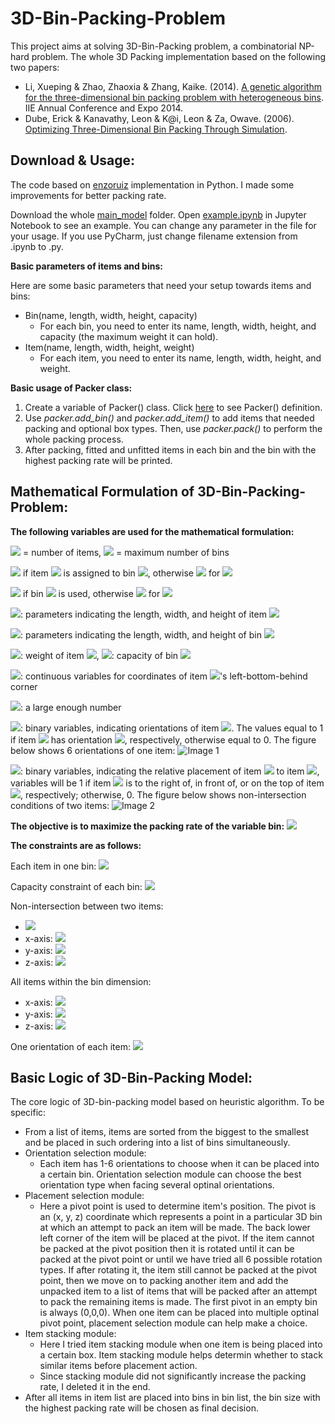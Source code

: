# 3D-Bin-Packing-Problem
This project aims at solving 3D-Bin-Packing problem, a combinatorial NP-hard problem.
The whole 3D Packing implementation based on the following two papers:
- Li, Xueping & Zhao, Zhaoxia & Zhang, Kaike. (2014). [A genetic algorithm for the three-dimensional bin packing problem with heterogeneous bins](https://github.com/Janet-19/3d-bin-packing-problem/blob/master/Reference/3DBPP_ISERC_Final.revHEAD.pdf). IIE Annual Conference and Expo 2014. 
- Dube, Erick & Kanavathy, Leon & K@i, Leon & Za, Owave. (2006). [Optimizing Three-Dimensional Bin Packing Through Simulation](https://github.com/Janet-19/3d-bin-packing-problem/blob/master/Reference/erick_dube_507-034.pdf). 

Download & Usage:
----------------

The code based on [enzoruiz](https://github.com/enzoruiz/3dbinpacking) implementation in Python. I made some improvements for better packing rate.

Download the whole [main_model](https://github.com/Janet-19/3d-bin-packing-problem/tree/master/main_model) folder. Open [example.ipynb](https://github.com/Janet-19/3d-bin-packing-problem/blob/master/main_model/example.ipynb) in Jupyter Notebook to see an example. You can change any parameter in the file for your usage. If you use PyCharm, just change filename extension from .ipynb to .py.

**Basic parameters of items and bins:**

Here are some basic parameters that need your setup towards items and bins:
- Bin(name, length, width, height, capacity)
  - For each bin, you need to enter its name, length, width, height, and capacity (the maximum weight it can hold).
- Item(name, length, width, height, weight)
  - For each item, you need to enter its name, length, width, height, and weight.

**Basic usage of Packer class:**
1. Create a variable of Packer() class. Click [here](https://github.com/Janet-19/3d-bin-packing-problem/blob/master/main_model/packer.ipynb) to see Packer() definition.
2. Use *packer.add_bin()* and *packer.add_item()* to add items that needed packing and optional box types. Then, use *packer.pack()* to perform the whole packing process.
3. After packing, fitted and unfitted items in each bin and the bin with the highest packing rate will be printed.

Mathematical Formulation of 3D-Bin-Packing-Problem:
---------------------
**The following variables are used for the mathematical formulation:**

<img src="https://render.githubusercontent.com/render/math?math=n"> = number of items, 
<img src="https://render.githubusercontent.com/render/math?math=UB=n"> = maximum number of bins

<img src="https://render.githubusercontent.com/render/math?math=x_{ij} = 1"> if item <img src="https://render.githubusercontent.com/render/math?math=i"> is assigned to bin <img src="https://render.githubusercontent.com/render/math?math=j">, otherwise 
<img src="https://render.githubusercontent.com/render/math?math=x_{ij} = 0"> for 
<img src="https://render.githubusercontent.com/render/math?math=i = 0, ..., n-1, j = 0, ..., UB - 1">

<img src="https://render.githubusercontent.com/render/math?math=y_{j} = 1"> if bin <img src="https://render.githubusercontent.com/render/math?math=j"> is used, otherwise 
<img src="https://render.githubusercontent.com/render/math?math=y_{j} = 0"> for 
<img src="https://render.githubusercontent.com/render/math?math=j = 0, ..., UB - 1">

<img src="https://render.githubusercontent.com/render/math?math=(l_{i}, w_{i}, h_{i})">: parameters indicating the length, width, and height of item 
<img src="https://render.githubusercontent.com/render/math?math=i">

<img src="https://render.githubusercontent.com/render/math?math=(L_{j}, W_{j}, H_{j})">: parameters indicating the length, width, and height of bin 
<img src="https://render.githubusercontent.com/render/math?math=j">

<img src="https://render.githubusercontent.com/render/math?math=c_{i}">: weight of item <img src="https://render.githubusercontent.com/render/math?math=i">, 
<img src="https://render.githubusercontent.com/render/math?math=C_{j}">: capacity of bin <img src="https://render.githubusercontent.com/render/math?math=j">

<img src="https://render.githubusercontent.com/render/math?math=(x_{i}, y_{i}, z_{i})">: continuous variables for coordinates of item 
<img src="https://render.githubusercontent.com/render/math?math=i">'s left-bottom-behind corner

<img src="https://render.githubusercontent.com/render/math?math=M">: a large enough number

<img src="https://render.githubusercontent.com/render/math?math=o_{i1}, o_{i2}, o_{i3}, o_{i4}, o_{i5}, o_{i6}">: binary variables, indicating orientations of item 
<img src="https://render.githubusercontent.com/render/math?math=i">. The values equal to 1 if item <img src="https://render.githubusercontent.com/render/math?math=i"> has orientation <img src="https://render.githubusercontent.com/render/math?math=1, 2, 3, 4, 5, 6">, respectively, otherwise equal to 0. The figure below shows 6 orientations of one item:
![Image 1](https://github.com/Janet-19/3d-bin-packing-problem/blob/master/Reference/6%20ways%20of%20placing.jpg)

<img src="https://render.githubusercontent.com/render/math?math=a_{im}, b_{im}, c_{im}">: binary variables, indicating the relative placement of item 
<img src="https://render.githubusercontent.com/render/math?math=i"> to item <img src="https://render.githubusercontent.com/render/math?math=m">, variables will be 1 if item <img src="https://render.githubusercontent.com/render/math?math=i"> is to the right of, in front of, or on the top of item 
<img src="https://render.githubusercontent.com/render/math?math=m">, respectively; otherwise, 0. The figure below shows non-intersection conditions of two items:
![Image 2](https://github.com/Janet-19/3d-bin-packing-problem/blob/master/Reference/Non-intersection%20conditions.png)

**The objective is to maximize the packing rate of the variable bin:**
<img src="https://render.githubusercontent.com/render/math?math=\max \frac{\sum_{0}^{UB-1}(l_{i} \times w_{i} \times h_{i})x_{ij}}{(L_{j} \times W_{j} \times H_{j})}">

**The constraints are as follows:**

Each item in one bin: <img src="https://render.githubusercontent.com/render/math?math=\sum_{j=0}^{UB-1} x_{ij} = 1">

Capacity constraint of each bin: <img src="https://render.githubusercontent.com/render/math?math=\sum_{i=0}^{UB-1} c_{i} x_{ij} \leq C_{j} y_{j}"> 

Non-intersection between two items: 
- <img src="https://render.githubusercontent.com/render/math?math=a_{im} %2B a_{mi} %2B b_{im} %2B b_{mi} %2B c_{im} %2B c_{mi} \geq 1, i \neq m">
- x-axis: <img src="https://render.githubusercontent.com/render/math?math=x_{i} %2B w_i(o_{i1} %2B o_{i4}) %2B l_i(o_{i2} %2B o_{i5}) %2B h_i(o_{i3} %2B o_{i6}) \leq x_{m} %2B M(1-a_{im}), i \neq m">
- y-axis: <img src="https://render.githubusercontent.com/render/math?math=y_{i} %2B l_i(o_{i1} %2B o_{i6}) %2B w_i(o_{i2} %2B o_{i3}) %2B h_i(o_{i4} %2B o_{i5}) \leq y_{m} %2B M(1-b_{im}), i \neq m">
- z-axis: <img src="https://render.githubusercontent.com/render/math?math=z_{i} %2B h_i(o_{i1} %2B o_{i2}) %2B l_i(o_{i3} %2B o_{i4}) %2B w_i(o_{i5} %2B o_{i6}) \leq z_{m} %2B M(1-c_{im}), i \neq m">

All items within the bin dimension:
- x-axis: <img src="https://render.githubusercontent.com/render/math?math=(x_{i} %2B w_i(o_{i1} %2B o_{i4}) %2B l_i(o_{i2} %2B o_{i5}) %2B h_i(o_{i3} %2B o_{i6})) x_{ij} \leq L_{j}">
- y-axis: <img src="https://render.githubusercontent.com/render/math?math=(y_{i} %2B l_i(o_{i1} %2B o_{i6}) %2B w_i(o_{i2} %2B o_{i3}) %2B h_i(o_{i4} %2B o_{i5})) x_{ij} \leq W_{j}">
- z-axis: <img src="https://render.githubusercontent.com/render/math?math=(z_{i} %2B h_i(o_{i1} %2B o_{i2}) %2B l_i(o_{i3} %2B o_{i4}) %2B w_i(o_{i5} %2B o_{i6})) x_{ij} \leq H_{j}">

One orientation of each item: <img src="https://render.githubusercontent.com/render/math?math=o_{i1} %2B o_{i2} %2B o_{i3} %2B o_{i4} %2B o_{i5} %2B o_{i6} = 1">

Basic Logic of 3D-Bin-Packing Model:
---------------------

The core logic of 3D-bin-packing model based on heuristic algorithm. To be specific:
- From a list of items, items are sorted from the biggest to the smallest and be placed in such ordering into a list of bins simultaneously.
- Orientation selection module: 
  - Each item has 1-6 orientations to choose when it can be placed into a certain bin. Orientation selection module can choose the best orientation type when facing several optinal orientations.
- Placement selection module: 
  - Here a pivot point is used to determine item's position. The pivot is an (x, y, z) coordinate which represents a point in a particular 3D bin at which an attempt to pack an item will be made. The back lower left corner of the item will be placed at the pivot. If the item cannot be packed at the pivot position then it is rotated until it can be packed at the pivot point or until we have tried all 6 possible rotation types. If after rotating it, the item still cannot be packed at the pivot point, then we move on to packing another item and add the unpacked item to a list of items that will be packed after an attempt to pack the remaining items is made. The first pivot in an empty bin is always (0,0,0). When one item can be placed into multiple optinal pivot point, placement selection module can help make a choice.
- Item stacking module:
  - Here I tried item stacking module when one item is being placed into a certain box. Item stacking module helps determin whether to stack similar items before placement action.
  - Since stacking module did not significantly increase the packing rate, I deleted it in the end.
- After all items in item list are placed into bins in bin list, the bin size with the highest packing rate will be chosen as final decision.

